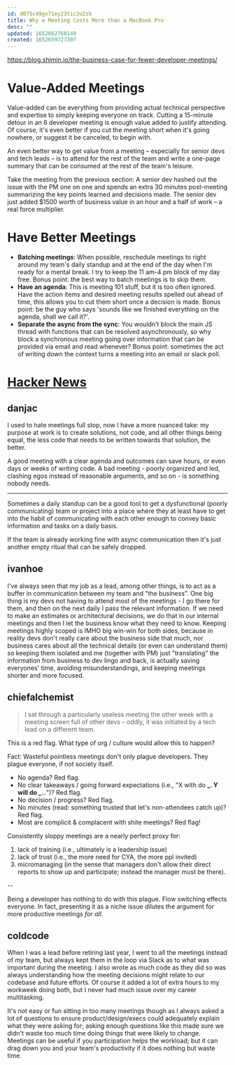 ```yaml
---
id: d075c49gv71ey23tic3u2zk
title: Why a Meeting Costs More than a MacBook Pro
desc: ""
updated: 1652662760149
created: 1652659727307
---
```


https://blog.shimin.io/the-business-case-for-fewer-developer-meetings/

# Value-Added Meetings

Value-added can be everything from providing actual technical perspective and expertise to simply keeping everyone on track. Cutting a 15-minute detour in an 8 developer meeting is enough value added to justify attending. Of course, it's even better if you cut the meeting short when it's going nowhere, or suggest it be canceled, to begin with.

An even better way to get value from a meeting – especially for senior devs and tech leads – is to attend for the rest of the team and write a one-page summary that can be consumed at the rest of the team's leisure.

Take the meeting from the previous section: A senior dev hashed out the issue with the PM one on one and spends an extra 30 minutes post-meeting summarizing the key points learned and decisions made. The senior dev just added $1500 worth of business value in an hour and a half of work – a real force multiplier.

# Have Better Meetings

- **Batching meetings**: When possible, reschedule meetings to right around my team's daily standup and at the end of the day when I'm ready for a mental break. I try to keep the 11 am-4 pm block of my day free. Bonus point: the best way to batch meetings is to skip them.
- **Have an agenda**: This is meeting 101 stuff, but it is too often ignored. Have the action items and desired meeting results spelled out ahead of time, this allows you to cut them short once a decision is made. Bonus point: be the guy who says 'sounds like we finished everything on the agenda, shall we call it?'.
- **Separate the async from the sync**: You wouldn't block the main JS thread with functions that can be resolved asynchronously, so why block a synchronous meeting going over information that can be provided via email and read whenever? Bonus point: sometimes the act of writing down the context turns a meeting into an email or slack poll.

# [Hacker News](https://news.ycombinator.com/item?id=31361705)

## danjac

I used to hate meetings full stop, now I have a more nuanced take: my purpose at work is to create solutions, not code, and all other things being equal, the less code that needs to be written towards that solution, the better.

A good meeting with a clear agenda and outcomes can save hours, or even days or weeks of writing code. A bad meeting - poorly organized and led, clashing egos instead of reasonable arguments, and so on - is something nobody needs.

---

Sometimes a daily standup can be a good tool to get a dysfunctional (poorly communicating) team or project into a place where they at least have to get into the habit of communicating with each other enough to convey basic information and tasks on a daily basis.

If the team is already working fine with async communication then it's just another empty ritual that can be safely dropped.

## ivanhoe

I've always seen that my job as a lead, among other things, is to act as a buffer in communication between my team and "the business". One big thing is my devs not having to attend most of the meetings - I go there for them, and then on the next daily I pass the relevant information. If we need to make an estimates or architectural decisions, we do that in our internal meetings and then I let the business know what they need to know. Keeping meetings highly scoped is IMHO big win-win for both sides, because in reality devs don't really care about the business side that much, nor business cares about all the technical details (or even can understand them) so keeping them isolated and me (together with PM) just "translating" the information from business to dev lingo and back, is actually saving everyones' time, avoiding misunderstandings, and keeping meetings shorter and more focused.

## chiefalchemist

> I sat through a particularly useless meeting the other week with a meeting screen full of other devs – oddly, it was initiated by a tech lead on a different team.

This is a red flag. What type of org / culture would allow this to happen?

Fact: Wasteful pointless meetings don't only plague developers. They plague everyone, if not society itself.

- No agenda? Red flag.
- No clear takeaways / going forward expectations (i.e., "X with do **_. Y will do _**...")? Red flag.
- No decision / progress? Red flag.
- No minutes (read: something trusted that let's non-attendees catch up)? Red flag.
- Most are complicit & complacent with shite meetings? Red flag!

Consistently sloppy meetings are a nearly perfect proxy for:

1. lack of training (i.e., ultimately is a leadership issue)
2. lack of trust (i.e., the more need for CYA, the more ppl invited)
3. micromanaging (in the sense that managers don't allow their direct reports to show up and participate; instead the manager must be there).

--

Being a developer has nothing to do with this plague. Flow switching effects everyone. In fact, presenting it as a niche issue dilutes the argument for more productive meetings _for all_.

## coldcode

When I was a lead before retiring last year, I went to all the meetings instead of my team, but always kept them in the loop via Slack as to what was important during the meeting. I also wrote as much code as they did so was always understanding how the meeting decisions might relate to our codebase and future efforts. Of course it added a lot of extra hours to my workweek doing both, but I never had much issue over my career multitasking.

It's not easy or fun sitting in too many meetings though as I always asked a lot of questions to ensure product/design/execs could adequately explain what they were asking for; asking enough questions like this made sure we didn't waste too much time doing things that were likely to change. Meetings can be useful if you participation helps the workload; but it can drag down you and your team's productivity if it does nothing but waste time.
